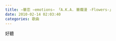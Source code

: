 ```yaml
---
title: −華恋 −emotions− 「A.K.A. 華爛漫 -Flowers-」
date: 2010-02-14 02:03:40
categories: 歌曲
---
```


  
   
  
好聽  